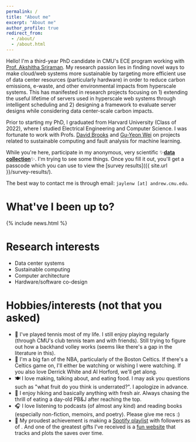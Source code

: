 ```yaml
---
permalink: /
title: "About me"
excerpt: "About me"
author_profile: true
redirect_from: 
  - /about/
  - /about.html
---
```


Hello! I'm a third-year PhD candidate in CMU's ECE program working with [Prof. Akshitha Sriraman](https://users.ece.cmu.edu/~asrirama/). My research passion lies in finding novel ways to make cloud/web systems more sustainable by targeting more efficient use of data center resources (particularly hardware) in order to reduce carbon emissions, e-waste, and other environmental impacts from hyperscale systems. This has manifested in research projects focusing on 1) extending the useful lifetime of servers used in hyperscale web systems through intelligent scheduling and 2) designing a framework to evaluate server designs while considering data center-scale carbon impacts.

Prior to starting my PhD, I graduated from Harvard University (Class of 2022), where I studied Electrical Engineering and Computer Science. I was fortunate to work with Profs. [David Brooks](https://www.eecs.harvard.edu/~dbrooks/) and [Gu-Yeon Wei](https://www.eecs.harvard.edu/~gywei/) on projects related to sustainable computing and fault analysis for machine learning.

While you're here, participate in my anonymous, very scientific ✨**<a href="https://forms.gle/NiYerAvgQ5JkidE5A" target="_blank">data collection</a>**✨. I'm trying to see some things. Once you fill it out, you'll get a passcode which you can use to view the [survey results]({{ site.url }}/survey-results/).

The best way to contact me is through email: `jaylenw [at] andrew.cmu.edu`.

What've I been up to?
======
{% include news.html %}

Research interests
======
* Data center systems
* Sustainable computing
* Computer architecture
* Hardware/software co-design

Hobbies/interests (not that you asked)
======
* 🎾 I've played tennis most of my life. I still enjoy playing regularly (through CMU's club tennis team and with friends). Still trying to figure out how a backhand volley works (seems like there's a gap in the literature in this).
* 🏀 I'm a big fan of the NBA, particularly of the Boston Celtics. If there's a Celtics game on, I'll either be watching or wishing I were watching. If you also love Derrick White and Al Horford, we'll get along.
* 🍽️ I love making, talking about, and eating food. I may ask you questions such as "what fruit do you think is underrated?". I apologize in advance.
* 🌲 I enjoy hiking and basically anything with fresh air. Always chasing the thrill of eating a day-old PB&J after reaching the top.
* 🎧 I love listening to podcasts (of almost any kind) and reading books (especially non-fiction, memoirs, and poetry). Please give me recs :)
* 🎵 My proudest achievement is making a [Spotify playlist](https://open.spotify.com/playlist/4XbLl7tRLmlxVxLR08Fxs2) with <span id="playlist-saves"></span> followers<span id="deltas-wrapper" style="display: none;"> (<span id="delta-1d"></span> today, <span id="delta-7d"></span> past week)</span> as of <span id="last-updated"></span>. And one of the greatest gifts I've received is a [fun website](https://isamsiu.github.io/spotify_saves_tracker/) that tracks and plots the saves over time.

<script>
document.addEventListener('DOMContentLoaded', function() {
  function formatDelta(n) {
    if (typeof n !== 'number' || isNaN(n)) return '';
    return (n > 0 ? '+' : '') + n;
  }

  function renderFromJson(data) {
    const saves = data && typeof data.saves === 'number' ? data.saves : null;
    const lastUpdated = data && data.last_updated ? data.last_updated : '';
    const history = Array.isArray(data && data.history) ? data.history : [];

    if (saves !== null) {
      document.getElementById('playlist-saves').textContent = ' ' + saves;
    }
    document.getElementById('last-updated').textContent = lastUpdated;

    if (history.length >= 2) {
      document.getElementById('deltas-wrapper').style.display = 'inline';
      const delta1d = (history[history.length - 1].saves || 0) - (history[history.length - 2].saves || 0);
      const delta7d = (history[history.length - 1].saves || 0) - (history[0].saves || 0);

      document.getElementById('delta-1d').textContent = formatDelta(delta1d);
      document.getElementById('delta-7d').textContent = formatDelta(delta7d);
    }
  }

  function renderFromYaml(text) { // fallback when JSON isn't available yet
    const lines = text.split('\n');
    const saves = lines[0].split(':')[1].trim();
    const lastUpdated = lines[2].split(': ')[1].trim().replace(/^'|'$/g, '');
    document.getElementById('playlist-saves').textContent = ' ' + saves;
    document.getElementById('last-updated').textContent = lastUpdated;
  }

  fetch('/assets/data/playlist_saves.json')
    .then(function(r) { if (!r.ok) throw new Error('no json'); return r.json(); })
    .then(renderFromJson)
    .catch(function() {
      fetch('/assets/data/playlist_saves.yml')
        .then(function(r) { return r.text(); })
        .then(renderFromYaml);
    });
});
</script>